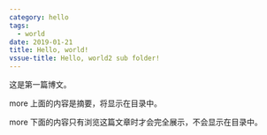 ```yaml
---
category: hello
tags:
  - world
date: 2019-01-21
title: Hello, world!
vssue-title: Hello, world2 sub folder!
---
```


这是第一篇博文。

more 上面的内容是摘要，将显示在目录中。

<!-- more -->

more 下面的内容只有浏览这篇文章时才会完全展示，不会显示在目录中。